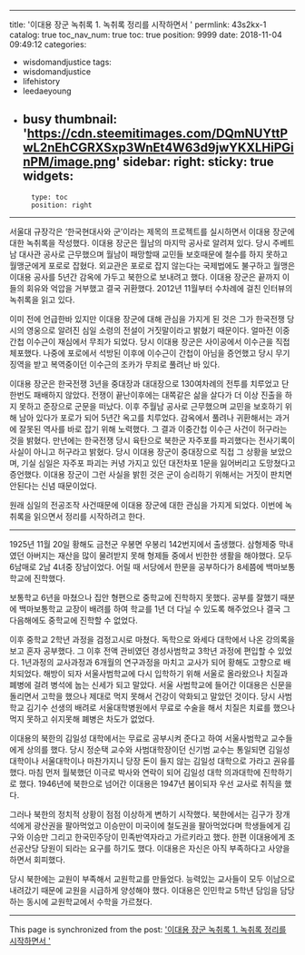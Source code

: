 
---
title: '이대용 장군 녹취록 1.  녹취록 정리를 시작하면서 '
permlink: 43s2kx-1
catalog: true
toc_nav_num: true
toc: true
position: 9999
date: 2018-11-04 09:49:12
categories:
- wisdomandjustice
tags:
- wisdomandjustice
- lifehistory
- leedaeyoung
- busy
thumbnail: 'https://cdn.steemitimages.com/DQmNUYttPwL2nEhCGRXSxp3WnEt4W63d9jwYKXLHiPGinPM/image.png'
sidebar:
    right:
        sticky: true
widgets:
    -
        type: toc
        position: right
---


서울대 규장각은 ‘한국현대사와 군’이라는 제목의 프로젝트를 실시하면서 이대용 장군에 대한 녹취록을 작성했다.  이대용 장군은 월남의 마지막 공사로 알려져 있다. 당시 주베트남 대사관 공사로 근무했으며 월남이 패망할때 교민들 보호때문에 철수를 하지 못하고 월맹군에게 포로로 잡혔다. 외교관은 포로로 잡지 않는다는 국제법에도 불구하고 월맹은 이대용 공사를 5년간 감옥에 가두고 북한으로 보내려고 했다. 이대용 장군은 끝까지 이들의 회유와 억압을 거부했고 결국 귀환했다. 2012년 11월부터 수차례에 걸친 인터뷰의 녹취록을 읽고 있다. 

이미 전에 언급한바 있지만 이대용 장군에 대해 관심을 가지게 된 것은 그가 한국전쟁 당시의 영웅으로 알려진 심일 소령의 전설이 거짓말이라고 밝혔기 때문이다. 얼마전 이중간첩 이수근이 재심에서 무죄가 되었다. 당시 이대용 장군은 사이공에서 이수근을 직접 체포했다. 나중에 포로에서 석방된 이후에 이수근이 간첩이 아님을 증언했고 당시 무기징역을 받고 복역중이던 이수근의 조카가 무죄로 풀려난 바 있다. 

이대용 장군은 한국전쟁 3년을 중대장과 대대장으로 130여차례의 전투를 치루었고 단 한번도 패배하지 않았다. 전쟁이 끝난이후에는 대쪽같은 삶을 살다가 더 이상 진출을 하지 못하고 준장으로 군문을 떠났다. 이후 주월남 공사로 근무했으며 교민을 보호하기 위해 남아 있다가 포로가 되어 5년간 옥고를 치루었다. 감옥에서 풀려나 귀환해서는 과거에 잘못된 역사를 바로 잡기 위해 노력했다. 그 결과 이중간첩 이수근 사건이 허구라는 것을 밝혔다. 만년에는 한국전쟁 당시 육탄으로 북한군 자주포를 파괴했다는 전사기록이 사실이 아니고 허구라고 밝혔다. 당시 이대용 장군이 중대장으로 직접 그 상황을 보았으며, 기실 심일은 자주포 파괴는 커녕 가지고 있던 대전차포 1문을 잃어버리고 도망쳤다고 증언했다. 이대용 장군이 그런 사실을 밝힌 것은 군이 승리하기 위해서는 거짓이 판치면 안된다는 신념 때문이었다. 

원래 심일의 전공조작 사건때문에 이대용 장군에 대한 관심을 가지게 되었다. 이번에 녹취록을 읽으면서 정리를 시작하려고 한다. 

      
---

1925년 11월 20일 황해도 금천군 우봉면 우봉리 142번지에서 출생했다. 삼형제중 막내였던 아버지는 재산을 많이 물려받지 못해 형제들 중에서 빈한한 생활을 해야했다. 모두 6남매로 2남 4녀중 장남이었다. 어릴 때 서당에서 한문을 공부하다가 8세쯤에 백마보통학교에 진학했다. 

보통학교 6년을 마쳤으나 집안 형편으로 중학교에 진학하지 못했다. 공부를 잘했기 때분에 백마보통학교 교장이 배려를 하여 학교를 1년 더 다닐 수 있도록 해주었으나 결국 그 다음해에도 중학교에 진학할 수 없었다. 

이후 중학교 2학년 과정을 검정고시로 마쳤다. 독학으로 와세다 대학에서 나온 강의록을 보고 혼자 공부했다. 그 이후 전액 관비였던 경성사범학교 3학년 과정에 편입할 수 있었다. 1년과정의 교사과정과 6개월의 연구과정을 마치고 교사가 되어 황해도 고향으로 배치되었다. 해방이 되자 서울사범학교에 다시 입학하기 위해 서울로 올라왔으나 치질과 폐병에 걸려 병석에 눕는 신세가 되고 말았다. 서울 사범학교에 들어간 이대용은 신문을 돌리면서 고학을 했으나 제대로 먹지 못해서 건강이 악화되고 말았던 것이다. 당시 사범학교 김기수 선생의 배려로 서울대학병원에서 무료로 수술을 해서 치질은 치료를 했으나 먹지 못하고 쉬지못해 폐병은 차도가 없었다. 

이대용의 북한의 김일성 대학에서는 무료로 공부시켜 준다고 하여 서울사범학교 교수들에게 상의를 했다. 당시 정순택 교수와 사범대학장이던 신기범 교수는 통일되면 김일성 대학이나 서울대학이나 마찬가지니 당장 돈이 들지 않는 김일성 대학으로 가라고 권유를 했다. 마침 먼저 월북했던 이극로 박사와 연락이 되어 김일성 대학 의과대학에 진학하기로 했다. 1946년에 북한으로 넘어간 이대용은 1947년 봄이되자 우선 교사로 취직을 했다. 

그러나 북한의 정치적 상황이 점점 이상하게 변하기 시작했다. 북한에서는 김구가 장개석에게 광산권을 팔아먹었고 이승만이 미국이에 철도권을 팔아먹었다며 학생들에게 김구와 이승만 그리고 한국민주당이 민족반역자라고 가르키라고 했다. 한편 이대용에게 조선공산당 당원이 되라는 요구를 하기도 했다. 이대용은 자신은 아직 부족하다고 사양을 하면서 회피했다. 

당시 북한에는 교원이 부족해서 교원학교를 만들었다. 능력있는 교사들이 모두 이남으로 내려갔기 때문에 교원을 시급하게 양성해야 했다. 이대용은 인민학교 5학년 담임을 담당하는 동시에 교원학교에서 수학을 가르쳤다.   
    


- - -

This page is synchronized from the post: ['이대용 장군 녹취록 1.  녹취록 정리를 시작하면서 '](https://steemit.com/@wisdomandjustice/43s2kx-1)
